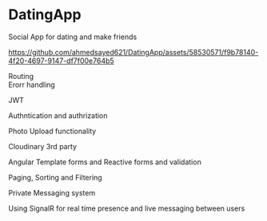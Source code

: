 # DatingApp
Social App for dating and make friends 
<br/>

https://github.com/ahmedsayed621/DatingApp/assets/58530571/f9b78140-4f20-4697-9147-df7f00e764b5

Routing 
<br/>
Erorr handling
<br/>

JWT
<br/>

Authntication and authrization 
<br/>


Photo Upload functionality 
<br/>

Cloudinary 3rd party
<br/>

Angular Template forms and Reactive forms and validation
<br/>

Paging, Sorting and Filtering
<br/>

Private Messaging system 
<br/>




Using SignalR for real time presence and live messaging between users
<br/>


